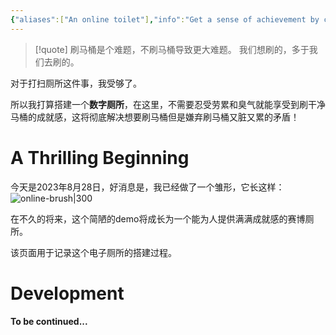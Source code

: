 ```yaml
---
{"aliases":["An online toilet"],"info":"Get a sense of achievement by cleaning your toilet online","date":"2023-08-28T23:38","update":"2024-02-04T23:08","tags":["note/2023/08","note/life"],"id":"note20230828233847","dg-publish":true,"noteIcon":1,"permalink":"/notes/life/clean-your-toilet-online-get-the-achievements-in-feeling/","dgPassFrontmatter":true,"created":"2023-08-28T23:38","updated":"2024-02-04T23:08"}
---
```



> [!quote] 刷马桶是个难题，不刷马桶导致更大难题。
> 我们想刷的，多于我们去刷的。

对于打扫厕所这件事，我受够了。

所以我打算搭建一个**数字厕所**，在这里，不需要忍受劳累和臭气就能享受到刷干净马桶的成就感，这将彻底解决想要刷马桶但是嫌弃刷马桶又脏又累的矛盾！

# A Thrilling Beginning

今天是2023年8月28日，好消息是，我已经做了一个雏形，它长这样：
![online-brush|300](https://cdn.freezing.cool/images/202308282336011.gif)

在不久的将来，这个简陋的demo将成长为一个能为人提供满满成就感的赛博厕所。

该页面用于记录这个电子厕所的搭建过程。

# Development

**To be continued...**

